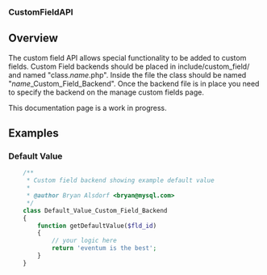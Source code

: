 ### CustomFieldAPI

## Overview ##

The custom field API allows special functionality to be added to custom fields. Custom Field backends should be placed in include/custom_field/ and named "class.*name*.php". Inside the file the class should be named "*name*_Custom_Field_Backend". Once the backend file is in place you need to specify the backend on the manage custom fields page.

This documentation page is a work in progress.

Examples
--------

### Default Value

```php
    /**
     * Custom field backend showing example default value
     *
     * @author Bryan Alsdorf <bryan@mysql.com>
     */
    class Default_Value_Custom_Field_Backend
    {
        function getDefaultValue($fld_id)
        {
            // your logic here
            return 'eventum is the best';
        }
    }
```